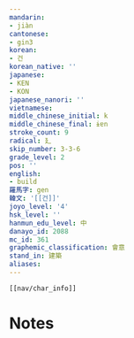 ```yaml
---
mandarin:
- jiàn
cantonese:
- gin3
korean:
- 건
korean_native: ''
japanese:
- KEN
- KON
japanese_nanori: ''
vietnamese:
middle_chinese_initial: k
middle_chinese_final: ɨɐn
stroke_count: 9
radical: 廴
skip_number: 3-3-6
grade_level: 2
pos: ''
english:
- build
羅馬字: gen
韓文: '[[건]]'
joyo_level: '4'
hsk_level: ''
hanmun_edu_level: 中
danayo_id: 2088
mc_id: 361
graphemic_classification: 會意
stand_in: 建築
aliases:
---
```

```meta-bind-embed
[[nav/char_info]]
```

# Notes
